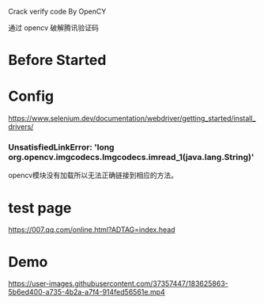 Crack verify code By OpenCY   

通过 opencv 破解腾讯验证码

# Before Started

# Config 
https://www.selenium.dev/documentation/webdriver/getting_started/install_drivers/

### UnsatisfiedLinkError: 'long org.opencv.imgcodecs.Imgcodecs.imread_1(java.lang.String)'
opencv模块没有加载所以无法正确链接到相应的方法。

# test page
https://007.qq.com/online.html?ADTAG=index.head

# Demo
https://user-images.githubusercontent.com/37357447/183625863-5b6ed400-a735-4b2a-a7f4-914fed56561e.mp4

